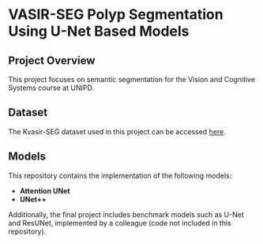 # VASIR-SEG Polyp Segmentation Using U-Net Based Models

## Project Overview
This project focuses on semantic segmentation for the Vision and Cognitive Systems course at UNIPD.

## Dataset
The Kvasir-SEG dataset used in this project can be accessed [here](https://datasets.simula.no/kvasir/).

## Models
This repository contains the implementation of the following models:
- **Attention UNet**
- **UNet++**

Additionally, the final project includes benchmark models such as U-Net and ResUNet, implemented by a colleague (code not included in this repository).
